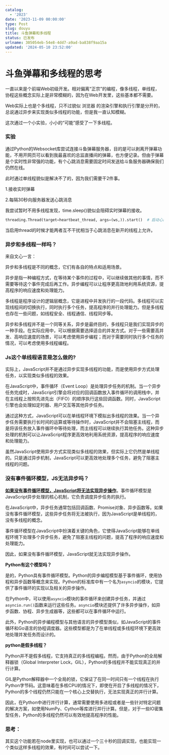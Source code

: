 ```yaml
---
catalog:
  - '2023'
date: '2023-11-09 00:00:00'
type: Post
slug: douyu
title: 斗鱼弹幕和多线程
status: 已发布
urlname: 305054eb-54e8-4dd7-a9ad-ba838f9aa15a
updated: '2024-05-10 23:52:00'
---
```


# 斗鱼弹幕和多线程的思考


一直以来是个前端Web初级开发。相对偏离“正宗”的编程，像多线程，单线程，协程这些概念实际上是非常模糊的，因为在Web开发里，这些基本都不需要。


Web实际上也是个多线程，只不过貌似 浏览器 的渲染引擎和执行引擎是分开的，总说通过异步来实现类似多线程的功能，但是我一直认知模糊。


这次通过一个小实验，小小的“可能”感受了一下多线程。


### 实验


通过Python的Websocket库尝试连接斗鱼弹幕服务器，目的是可以剥离开弹幕功能，不用开网页可以看到我最喜欢的总监直播间的弹幕，也方便记录。但由于弹幕是个实时性非常强的功能，有个心跳消息需要固定时间发送给斗鱼服务器确保我们仍然在线。


此时通过单线程貌似是解决不了的，因为我们需要干2件事。


1.接收实时弹幕


2.每隔30秒向服务器发送心跳消息


我尝试暂时不用多线程发现，time.sleep()貌似会阻碍实时弹幕的接收。


```python
threading.Thread(target=heartbeat_thread, args=(ws,)).start()  # 启动心跳线程
```


当启用thread的时候才能两者互不干扰相当于心跳消息在新开的线程上允许。


### 异步和多线程一样吗？


来自文心一言：


异步和多线程是不同的概念，它们有各自的特点和适用场景。


异步是指一种编程方式，在等待某个事件的过程中，可以继续做其他的事情，而不需要等待这个事件完成后再工作。异步编程可以让程序更高效地利用系统资源，提高程序的响应速度和处理能力。


多线程是程序设计的逻辑层概念，它是进程中并发执行的一段代码。多线程可以实现线程间的切换执行，同时执行多个任务，提高程序的并行处理能力。但是多线程也存在一些问题，如线程安全、线程通信、线程同步等。


异步和多线程并不是一个同等关系，异步是最终目的，多线程只是我们实现异步的一种手段。在实际应用中，可以根据需要选择适合的并发方式。对于一些需要高并发、高响应速度的场景，可以考虑使用异步编程；而对于需要同时执行多个任务的情况，可以考虑使用多线程编程。


### Js这个单线程语言是怎么做的?


实际上，JavaScript并不是通过异步实现多线程的功能，而是使用异步方式处理任务，以实现类似多线程的效果。


在JavaScript中，事件循环（Event Loop）是处理异步任务的机制。当一个异步任务完成时，JavaScript引擎会将对应的回调函数放入事件循环的调用栈中，并在主线程上按照先进先出（FIFO）的顺序执行这些回调函数。同时，JavaScript引擎也会处理如定时器、用户交互等其他异步任务。


通过这种方式，JavaScript可以在单线程环境下模拟出多线程的效果。当一个异步任务需要执行长时间的运算或等待操作时，JavaScript并不会阻塞主线程，而是将该任务放入事件循环中等待处理，而主线程可以继续执行其他任务。这种异步处理的机制可以让JavaScript程序更高效地利用系统资源，提高程序的响应速度和处理能力。


虽然JavaScript使用异步方式实现类似多线程的效果，但实际上它仍然是单线程的。只是通过异步机制，JavaScript可以更高效地处理多个任务，避免了阻塞主线程的问题。


### 没有事件循环模型，JS无法异步吗？


<u>**如果没有事件循环模型，JavaScript将无法实现异步操作**</u>。事件循环模型是JavaScript异步处理的核心机制，它负责调度异步任务的执行。


在JavaScript中，异步任务通常包括回调函数、Promise对象、异步函数等。如果没有事件循环模型，这些异步任务将无法被执行，因为JavaScript是单线程的，没有多线程的概念。


事件循环模型在JavaScript中扮演着关键的角色，它使得JavaScript能够在单线程环境下处理多个异步任务，避免了阻塞主线程的问题，提高了程序的响应速度和处理能力。


因此，如果没有事件循环模型，JavaScript就无法实现异步操作。


**Python有这个模型吗？**


是的，Python具有事件循环模型。Python的异步编程模型基于事件循环，使用协程和异步函数等概念来实现。Python的标准库中有一个名为`asyncio`的模块，它提供了事件循环的实现以及相关的异步操作。


在Python中，可以使用`asyncio`模块的事件循环来创建异步任务，并通过`asyncio.run()`函数来运行这些任务。`asyncio`模块还提供了许多异步操作，如异步函数、协程、异步生成器等，这些都可以在事件循环中运行。


此外，Python的异步编程模型与其他语言的异步模型类似，如JavaScript的事件循环和Go语言的协程调度器。这些模型都是为了在单线程或多线程环境下更高效地处理并发任务而设计的。


**python是假多线程？**


Python并不是假多线程，它支持真正的多线程编程。然而，由于Python的全局解释器锁（Global Interpreter Lock，GIL），Python的多线程并不能实现真正的并行计算。


GIL是Python解释器中一个全局的锁，它保证了在同一时间只有一个线程在执行Python字节码。这意味着在多核CPU的情况下，即使在开启了多线程的情况下，Python的多个线程仍然只能在一个核心上交替执行，无法实现真正的并行计算。


因此，在Python中进行并行计算，通常需要使用多进程或者是一些针对特定问题的解决方案，如使用NumPy、Cython等库进行并行计算。但是，对于一些IO密集型任务，Python的多线程仍然可以有效地提高程序的性能。


### 思考：


其实这个功能若在node里实现，也可以通过一个三十秒的回调实现，也能实现一个类似这样多线程的效果，有时间可以尝试一下。

